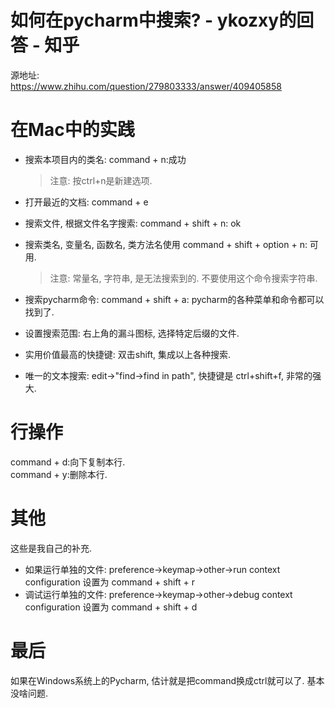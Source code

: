 # 如何在pycharm中搜索? - ykozxy的回答 - 知乎 
源地址:  
https://www.zhihu.com/question/279803333/answer/409405858  

# 在Mac中的实践  
- 搜索本项目内的类名: command + n:成功  
  > 注意: 按ctrl+n是新建选项.  

- 打开最近的文档:  command + e   

- 搜索文件, 根据文件名字搜索: command + shift + n: ok

- 搜索类名, 变量名, 函数名, 类方法名使用 command + shift + option + n: 可用.  
  > 注意: 常量名, 字符串, 是无法搜索到的. 不要使用这个命令搜索字符串.  

- 搜索pycharm命令: command + shift + a: pycharm的各种菜单和命令都可以找到了.  

- 设置搜索范围: 右上角的漏斗图标, 选择特定后缀的文件.  

- 实用价值最高的快捷键:  双击shift, 集成以上各种搜索.  

- 唯一的文本搜索: edit->"find->find in path", 快捷键是 ctrl+shift+f, 非常的强大.  

# 行操作
command + d:向下复制本行.  
command + y:删除本行.  

# 其他
这些是我自己的补充.    
- 如果运行单独的文件: preference->keymap->other->run context configuration 设置为 command + shift + r  
- 调试运行单独的文件: preference->keymap->other->debug context configuration 设置为 command + shift + d  



# 最后
如果在Windows系统上的Pycharm, 估计就是把command换成ctrl就可以了. 基本没啥问题. 


